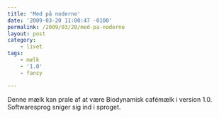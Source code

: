 ```yaml
---
title: 'Med på noderne'
date: '2009-03-20 11:00:47 -0100'
permalink: /2009/03/20/med-pa-noderne
layout: post
category:
    - livet
tags:
    - mælk
    - '1.0'
    - fancy

---
```

Denne mælk kan prale af at være Biodynamisk cafémælk i version 1.0. Softwaresprog sniger sig ind i sproget.

<amp-img alt="Cafemælk"
  src="{{ site.baseurl }}{% link assets/post-images/cafemaelk.jpg %}"
  width="402"
  height="766"></amp-img>
